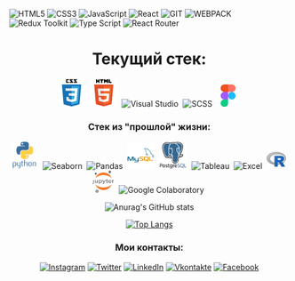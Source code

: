 ![HTML5](https://img.shields.io/badge/-HTML5-000?&logo=HTML5)
![CSS3](https://img.shields.io/badge/-CSS3-000?&logo=CSS3)
![JavaScript](https://img.shields.io/badge/-JavaScript-000?&logo=JavaScript)
![React](https://img.shields.io/badge/-React-000?&logo=React)
![GIT](https://img.shields.io/badge/-GIT-000?&logo=GIT)
![WEBPACK](https://img.shields.io/badge/-WEBPACK-000?&logo=WEBPACK)
![Redux Toolkit](https://img.shields.io/badge/-Redux-000?logo=Redux&logoColor=764ABC&style=flat)
![Type Script](https://img.shields.io/badge/-TypeScript-000?logo=typescript&logoColor=3178C6&style=flat)
![React Router](https://img.shields.io/badge/-ReactRouter-000?logo=reactrouter&logoColor=CA4245&style=flat)


<div align="center">
  
  # Текущий стек:

  <img src="https://github.com/devicons/devicon/blob/master/icons/css3/css3-original-wordmark.svg" title="CSS3" alt="CSS3" width="50" height="50"/>&nbsp;
  <img src="https://github.com/devicons/devicon/blob/master/icons/html5/html5-original-wordmark.svg" title="HTML5" alt="HTML5" width="50" height="50"/>&nbsp;
  <img src="https://code.visualstudio.com/assets/images/code-stable.png" title="Visual Studio" alt="Visual Studio" width="40" height="40"/>&nbsp;
  <img src="https://sass-lang.com/assets/img/styleguide/color-1c4aab2b.png" title="SCSS" alt="SCSS" width="60" height="40"/>&nbsp;
  <img src="https://github.com/devicons/devicon/blob/master/icons/figma/figma-original.svg" title="Figma" alt="Figma" width="40" height="40"/>&nbsp;
</div>

<div align="center">

###  Стек из "прошлой" жизни:
  
  <img src="https://github.com/devicons/devicon/blob/master/icons/python/python-original-wordmark.svg" title="Python" alt="Python" width="50" height="50"/>&nbsp;
  <img src="https://seaborn.pydata.org/_images/logo-tall-lightbg.svg" title="Seaborn" alt="Seaborn" width="40" height="40"/>&nbsp;
  <img src="https://pandas.pydata.org/static/img/pandas_white.svg" title="Pandas" alt="Pandas" width="50" height="45"/>&nbsp;
  <img src="https://github.com/devicons/devicon/blob/master/icons/mysql/mysql-original-wordmark.svg" title="MySQL" alt="" width="50" height="50"/>&nbsp;
  <img src="https://github.com/devicons/devicon/blob/master/icons/postgresql/postgresql-original-wordmark.svg" title="PostgreSQL" alt="PostgreSQL" width="50" height="50"/>&nbsp;
  <img src="https://upload.wikimedia.org/wikipedia/ru/thumb/0/06/Tableau_logo.svg/250px-Tableau_logo.svg.png?20201012203354" title="Tableau" alt="Tableau" height="35"/>&nbsp;
  <img src="https://upload.wikimedia.org/wikipedia/commons/thumb/3/34/Microsoft_Office_Excel_%282019%E2%80%93present%29.svg/258px-Microsoft_Office_Excel_%282019%E2%80%93present%29.svg.png" title="Excel" alt="Excel" width="35" height="35"/>&nbsp;
  <img src="https://github.com/devicons/devicon/blob/master/icons/r/r-original.svg" title="R" alt="R" width="35" height="35"/>&nbsp;
   <img src="https://github.com/devicons/devicon/blob/master/icons/jupyter/jupyter-original-wordmark.svg" title="Jupyter" alt="Jupyter" width="40" height="40"/>&nbsp;
  <img src="https://upload.wikimedia.org/wikipedia/commons/thumb/d/d0/Google_Colaboratory_SVG_Logo.svg/320px-Google_Colaboratory_SVG_Logo.svg.png" title="Colaboratory" alt="Google Colaboratory" width="60" height="40"/>&nbsp;
</div>

<div align="center">


![Anurag's GitHub stats](https://github-readme-stats.vercel.app/api?username=kaililya&theme=codeSTACKr&show_icons=true) 
  
[![Top Langs](https://github-readme-stats.vercel.app/api/top-langs/?username=kaililya&hide_progress=true&theme=codeSTACKr&layout=compact)](https://github.com/anuraghazra/github-readme-stats)
  
</div>

<div align="center">
	
### Мои контакты:	
[![Instagram](https://img.shields.io/badge/-Instagram-090909?style=for-the-badge&logo=instagram&logoColor=B4068E)]()
[![Twitter](https://img.shields.io/badge/-Twitter-090909?style=for-the-badge&logo=Twitter&logoColor=1C9DEB)]()
[![LinkedIn](https://img.shields.io/badge/-LinkedIn-090909?style=for-the-badge&logo=linkedin&logoColor=007BB6)]()
[![Vkontakte](https://img.shields.io/badge/-Vkontakte-090909?style=for-the-badge&logo=Vk&logoColor=4F7DB3)]()
[![Facebook](https://img.shields.io/badge/-Facebook-090909?style=for-the-badge&logo=Facebook&logoColor=1195F5)]()
	
</div>

